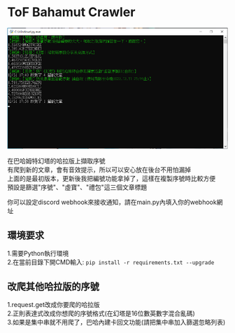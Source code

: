 # ToF Bahamut Crawler
![image](https://github.com/ani20168/ToF-Bahamut-Crawler/blob/main/ReadmeImage.png)

在巴哈姆特幻塔的哈拉版上擷取序號  
有爬到新的文章，會有音效提示，所以可以安心放在後台不用怕漏掉  
上面的是最初版本，更新後我把編號功能拿掉了，這樣在複製序號時比較方便  
預設是篩選"序號"、"虛寶"、"禮包"這三個文章標題  

你可以設定discord webhook來接收通知，請在main.py內填入你的webhook網址

## 環境要求
1.需要Python執行環境  
2.在當前目錄下開CMD輸入:
`pip install -r requirements.txt --upgrade`

## 改爬其他哈拉版的序號
1.request.get改成你要爬的哈拉版  
2.正則表達式改成你想爬的序號格式(在幻塔是16位數英數字混合亂碼)  
3.如果是集中串就不用爬了，巴哈內建卡回文功能(請把集中串加入篩選忽略列表)

